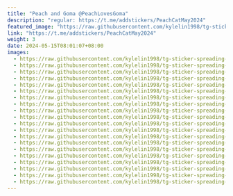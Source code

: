 ```yaml
---
title: "Peach and Goma @PeachLovesGoma"
description: "regular: https://t.me/addstickers/PeachCatMay2024"
featured_image: "https://raw.githubusercontent.com/kylelin1998/tg-sticker-spreading-worldwide-images/main/img/0176b546-ee3a-4526-9368-9a89b47cd828.jpg"
link: "https://t.me/addstickers/PeachCatMay2024"
weight: 3
date: 2024-05-15T08:01:07+08:00
images:
  - https://raw.githubusercontent.com/kylelin1998/tg-sticker-spreading-worldwide-images/main/img/0176b546-ee3a-4526-9368-9a89b47cd828.jpg
  - https://raw.githubusercontent.com/kylelin1998/tg-sticker-spreading-worldwide-images/main/img/0af889ba-c73e-4628-96cf-f7d36a5d75af.jpg
  - https://raw.githubusercontent.com/kylelin1998/tg-sticker-spreading-worldwide-images/main/img/0e946a20-ee0b-49be-af17-2ccbe1354b69.jpg
  - https://raw.githubusercontent.com/kylelin1998/tg-sticker-spreading-worldwide-images/main/img/c2e2034b-dd93-448a-8e6f-473475961289.jpg
  - https://raw.githubusercontent.com/kylelin1998/tg-sticker-spreading-worldwide-images/main/img/7c6d039c-2d0c-4fbc-82bf-fe3bcad4d2b8.jpg
  - https://raw.githubusercontent.com/kylelin1998/tg-sticker-spreading-worldwide-images/main/img/22362785-a1c2-4dab-9e2f-da0805757f54.jpg
  - https://raw.githubusercontent.com/kylelin1998/tg-sticker-spreading-worldwide-images/main/img/5013a055-5378-43ce-86de-a2c728d7809f.jpg
  - https://raw.githubusercontent.com/kylelin1998/tg-sticker-spreading-worldwide-images/main/img/e6254ddb-c8ee-4b12-9a47-da5524639aab.jpg
  - https://raw.githubusercontent.com/kylelin1998/tg-sticker-spreading-worldwide-images/main/img/e1ed4f19-be3f-447c-be22-2768711c62be.jpg
  - https://raw.githubusercontent.com/kylelin1998/tg-sticker-spreading-worldwide-images/main/img/5db8a50b-7961-46b0-b504-bba1aad562a9.jpg
  - https://raw.githubusercontent.com/kylelin1998/tg-sticker-spreading-worldwide-images/main/img/81964164-21c1-4db6-9376-32db6f4642cf.jpg
  - https://raw.githubusercontent.com/kylelin1998/tg-sticker-spreading-worldwide-images/main/img/05d2c468-664b-4fe9-88cd-25713f8f0a5a.jpg
  - https://raw.githubusercontent.com/kylelin1998/tg-sticker-spreading-worldwide-images/main/img/712ff5b7-9a64-443e-ac2f-0bd76fd00b1f.jpg
  - https://raw.githubusercontent.com/kylelin1998/tg-sticker-spreading-worldwide-images/main/img/b159c56c-cab3-4d85-b732-f43aeefbe861.jpg
  - https://raw.githubusercontent.com/kylelin1998/tg-sticker-spreading-worldwide-images/main/img/5f9cd801-5689-4222-9f6d-43dbd6cb41cc.jpg
  - https://raw.githubusercontent.com/kylelin1998/tg-sticker-spreading-worldwide-images/main/img/62fff35c-a72e-45b8-bf6d-63845939b513.jpg
  - https://raw.githubusercontent.com/kylelin1998/tg-sticker-spreading-worldwide-images/main/img/d7eea6b8-d672-45bf-af12-409a9846e713.jpg
  - https://raw.githubusercontent.com/kylelin1998/tg-sticker-spreading-worldwide-images/main/img/451c5114-3742-4fef-8a48-f114d0bd5f82.jpg
  - https://raw.githubusercontent.com/kylelin1998/tg-sticker-spreading-worldwide-images/main/img/d3f32528-f779-4688-abba-7d76ced6935f.jpg
  - https://raw.githubusercontent.com/kylelin1998/tg-sticker-spreading-worldwide-images/main/img/ea00db5c-391f-4a53-9d39-b20a9ab641e0.jpg
---
```


